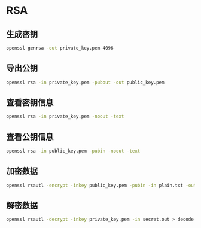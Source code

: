 # RSA


## 生成密钥

```bash
openssl genrsa -out private_key.pem 4096
```

## 导出公钥

```bash
openssl rsa -in private_key.pem -pubout -out public_key.pem
```

## 查看密钥信息

```bash
openssl rsa -in private_key.pem -noout -text
```


## 查看公钥信息

```bash
openssl rsa -in public_key.pem -pubin -noout -text
```


## 加密数据

```bash
openssl rsautl -encrypt -inkey public_key.pem -pubin -in plain.txt -out secret.out
```

## 解密数据

```bash
openssl rsautl -decrypt -inkey private_key.pem -in secret.out > decode.txt
```

